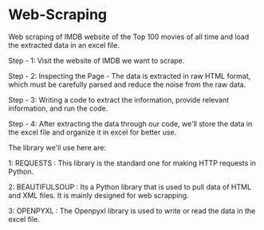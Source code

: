 # Web-Scraping
Web scraping of IMDB website of the Top 100 movies of all time and load the extracted data in an excel file.

Step - 1: Visit the website of IMDB we want to scrape.

Step - 2: Inspecting the Page - The data is extracted in raw HTML format, which must be carefully parsed and reduce the noise from the raw data.

Step - 3: Writing a code to extract the information, provide relevant information, and run the code.

Step - 4: After extracting the data through our code, we'll store the data in the excel file and organize it in excel for better use.


The library we'll use here are:

1:  REQUESTS : This library is the standard one for making HTTP requests in Python.

2:  BEAUTIFULSOUP : Its a Python library that is used to pull data of HTML and XML files. It is mainly designed for web scrapping.

3:  OPENPYXL : The Openpyxl library is used to write or read the data in the excel file.

